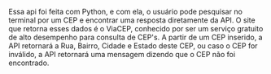 Essa api foi feita com Python, e com ela, o usuário pode pesquisar no terminal por um CEP e encontrar uma resposta diretamente da API.
O site que retorna esses dados é o ViaCEP, conhecido por ser um serviço gratuito de alto desempenho para consulta de CEP's.
A partir de um CEP inserido, a API retornará a Rua, Bairro, Cidade e Estado deste CEP, ou caso o CEP for inválido,
a API retornará uma mensagem dizendo que o CEP não foi encontrado.
